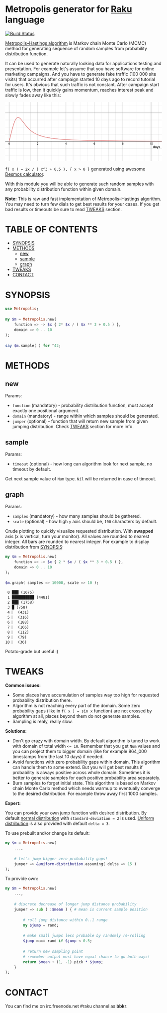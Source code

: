 # Metropolis generator for [Raku](https://www.raku.org) language

[![Build Status](https://travis-ci.org/bbkr/Metropolis.svg?branch=master)](https://travis-ci.org/bbkr/Metropolis)

[Metropolis–Hastings algorithm](https://en.wikipedia.org/wiki/Metropolis–Hastings_algorithm) is Markov chain Monte Carlo (MCMC) method for generating sequence of random samples from probability distribution function.

It can be used to generate naturally looking data for applications testing and presentation. For example let's assume that you have software for online marketing campaigns. And you have to generate fake traffic (100 000 site visits) that occurred after campaign started 10 days ago to record tutorial for users. It's obvious that such traffic is not constant. After campaign start traffic is low, then it quickly gains momentum, reaches interest peak and slowly fades away like this:

![Campaign traffic](/images/1.png)

`f( x ) = 2x / ( x^3 + 0.5 ), { x > 0 }` generated using awesome [Desmos calculator](https://www.desmos.com/calculator).

With this module you will be able to generate such random samples with any probability distribution function within given domain.

**Note:** This is raw and fast implementation of Metropolis–Hastings algorithm. You may need to turn few dials to get best results for your cases. If you get bad results or timeouts be sure to read [TWEAKS](#tweaks) section.

# TABLE OF CONTENTS

* [SYNOPSIS](#synopsis)
* [METHODS](#methods)
  * [new](#new)
  * [sample](#sample)
  * [graph](#graph)
* [TWEAKS](#tweaks)
* [CONTACT](#contact) 

# SYNOPSIS

```raku
use Metropolis;

my $m = Metropolis.new(
    function => -> $x { 2* $x / ( $x ** 3 + 0.5 ) },
    domain => 0 .. 10
);

say $m.sample( ) for ^42;
```

# METHODS

## new

Params:

* `function` (mandatory) - probability distribution function, must accept exactly one positional argument.
* `domain` (mandatory) - range within which samples should be generated.
* `jumper` (optional) - function that will return new sample from given jumping distribution. Check [TWEAKS](#tweaks) section for more info.

## sample

Params:

* `timeout` (optional) - how long can algorithm look for next sample, no timeout by default.

Get next sample value of `Num` type. `Nil` will be returned in case of timeout.

## graph

Params:

* `samples` (mandatory) - how many samples should be gathered.
* `scale` (optional) - how high `y` axis should be, `100` characters by default.

Crude plotting to quickly visualize requested distribution. With **swapped** axis (x is vertical, turn your monitor). All values are rounded to nearest integer. All bars are rounded to nearest integer. For example to display distribution from [SYNOPSIS](#synopsis):

```raku
my $m = Metropolis.new(
    function => -> $x { 2 * $x / ( $x ** 3 + 0.5 ) },
    domain => 0 .. 10
);

$m.graph( samples => 10000, scale => 10 );
```

```
 0 ███ (1675)
 1 ██████████ (4481)
 2 ███ (1758)
 3 █ (758)
 4 ⎸ (431)
 5 ⎸ (316)
 6 ⎸ (188)
 7 ⎸ (166)
 8 ⎸ (112)
 9 ⎸ (79)
10 ⎸ (36)
```

Potato-grade but useful :)

# TWEAKS

**Common issues:**

* Some places have accumulation of samples way too high for requested probability distribution there.
* Algorithm is not reaching every part of the domain. Some zero probability gaps (like in `f( x ) = sin x` function) are not crossed by algorithm at all, places beyond them do not generate samples. 
* Sampling is realy, really slow.

**Solutions:**

* Don't go crazy with domain width. By default algorithm is tuned to work with domain of total width `<= 10`. Remember that you get `Num` values and you can project them to bigger domain (like for example 864_000 timestamps from the last 10 days) if needed.
* Avoid functions with zero probability gaps within domain. This algorithm can handle them to some extend. But you will get best results if probability is always positive across whole domain. Sometimes it is better to generate samples for each positive probability area separately.
* Burn samples to forget initial state. This algorithm is based on Markov chain Monte Carlo method which needs warmup to eventually converge to the desired distribution. For example throw away first 1000 samples.

**Expert:**

You can provide your own jump function with desired distribution. By default [normal distribution](https://en.wikipedia.org/wiki/Normal_distribution) with `standard-deviation = 2` is used. [Uniform distribution](https://en.wikipedia.org/wiki/Uniform_distribution_%28continuous%29) is also provided with default `delta = 3`.

To use prebuilt and/or change its default:

```raku
my $m = Metropolis.new(
    ...,
    
    # let's jump bigger zero probability gaps!
    jumper => &uniform-distribution.assuming( delta => 15 ) 
);

```

To provide own:

```raku
my $m = Metropolis.new(
    ...,
    
    # discrete decrease of longer jump distance probability
    jumper => sub ( :$mean ) { # mean is current sample position
        
        # roll jump distance within 0..1 range
        my $jump = rand;
        
        # make small jumps less probable by randomly re-rolling
        $jump max= rand if $jump < 0.5;
        
        # return new sampling point
        # remember output must have equal chance to go both ways!
        return $mean + (1, -1).pick * $jump;
    }
);
```

# CONTACT

You can find me on irc.freenode.net #raku channel as **bbkr**.
